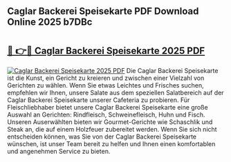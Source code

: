 ## Caglar Backerei Speisekarte PDF Download Online 2025 b7DBc

# <h2><a href="http://gc7afi.nevu.top/?p=Caglar+Backerei+Speisekarte">🔗 👉🔴 Caglar Backerei Speisekarte 2025 PDF</a></h2>

[![Caglar Backerei Speisekarte 2025 PDF](https://i.imgur.com/dBaPXMq.png)](http://gc7afi.nevu.top/?p=Caglar+Backerei+Speisekarte)
Die Caglar Backerei Speisekarte ist die Kunst, ein Gericht zu kreieren und zwischen einer Vielzahl von Gerichten zu wählen. Wenn Sie etwas Leichtes und Frisches suchen, empfehlen wir Ihnen, unsere Salate aus dem speziellen Salatbereich auf der Caglar Backerei Speisekarte unserer Cafeteria zu probieren. Für Fleischliebhaber bietet unsere Caglar Backerei Speisekarte eine große Auswahl an Gerichten: Rindfleisch, Schweinefleisch, Huhn und Fisch. Unseren Auserwählten bieten wir Gourmet-Gerichte wie Schaschlik und Steak an, die auf einem Holzfeuer zubereitet werden. Wenn Sie sich nicht entscheiden können, was Sie von der Caglar Backerei Speisekarte wünschen, ist unser Team bereit zu helfen und Ihnen einen komfortablen und angenehmen Service zu bieten.
